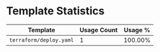 # Template Statistics

| Template | Usage Count | Usage % |
|----------|-------------|---------|
| `terraform/deploy.yaml` | 1 | 100.00% |
